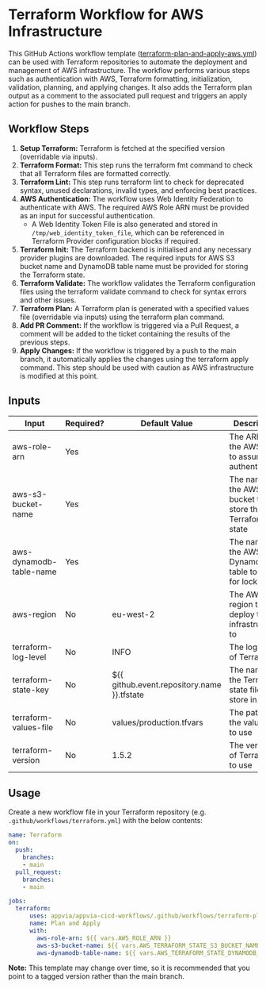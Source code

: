 # Terraform Workflow for AWS Infrastructure

This GitHub Actions workflow template ([terraform-plan-and-apply-aws.yml](../.github/workflows/terraform-plan-and-apply-aws.yml)) can be used with Terraform repositories to automate the deployment and management of AWS infrastructure. The workflow performs various steps such as authentication with AWS, Terraform formatting, initialization, validation, planning, and applying changes. It also adds the Terraform plan output as a comment to the associated pull request and triggers an apply action for pushes to the main branch.

## Workflow Steps

1. **Setup Terraform:** Terraform is fetched at the specified version (overridable via inputs).
2. **Terraform Format:** This step runs the terraform fmt command to check that all Terraform files are formatted correctly.
3. **Terraform Lint:** This step runs terraform lint to check for deprecated syntax, unused declarations, invalid types, and enforcing best practices.
4. **AWS Authentication:** The workflow uses Web Identity Federation to authenticate with AWS. The required AWS Role ARN must be provided as an input for successful authentication.
   * A Web Identity Token File is also generated and stored in `/tmp/web_identity_token_file`, which can be referenced in Terraform Provider configuration blocks if required.
5. **Terraform Init:** The Terraform backend is initialised and any necessary provider plugins are downloaded. The required inputs for AWS S3 bucket name and DynamoDB table name must be provided for storing the Terraform state.
6. **Terraform Validate:** The workflow validates the Terraform configuration files using the terraform validate command to check for syntax errors and other issues.
7. **Terraform Plan:** A Terraform plan is generated with a specified values file (overridable via inputs) using the terraform plan command.
8. **Add PR Comment:** If the workflow is triggered via a Pull Request, a comment will be added to the ticket containing the results of the previous steps.
9. **Apply Changes:** If the workflow is triggered by a push to the main branch, it automatically applies the changes using the terraform apply command. This step should be used with caution as AWS infrastructure is modified at this point.

## Inputs

| Input | Required? | Default Value | Description |
|-------|-------------|-----------|---------------|
| aws-role-arn | Yes | | The ARN of the AWS role to assume for authentication |
| aws-s3-bucket-name | Yes | | The name of the AWS S3 bucket to store the Terraform state |
| aws-dynamodb-table-name | Yes | | The name of the AWS DynamoDB table to use for locking |
| aws-region | No | eu-west-2 | The AWS region to deploy the infrastructure to |
| terraform-log-level | No | INFO | The log level of Terraform |
| terraform-state-key | No | ${{ github.event.repository.name }}.tfstate | The name of the Terraform state file to store in S3 |
| terraform-values-file | No | values/production.tfvars | The path to the values file to use |
| terraform-version | No | 1.5.2 | The version of Terraform to use |

## Usage

Create a new workflow file in your Terraform repository (e.g. `.github/workflows/terraform.yml`) with the below contents:
```yml
name: Terraform
on:
  push:
    branches:
    - main
  pull_request:
    branches:
    - main

jobs:
  terraform:
      uses: appvia/appvia-cicd-workflows/.github/workflows/terraform-plan-and-apply-aws.yml@main
      name: Plan and Apply
      with:
        aws-role-arn: ${{ vars.AWS_ROLE_ARN }}
        aws-s3-bucket-name: ${{ vars.AWS_TERRAFORM_STATE_S3_BUCKET_NAME }}
        aws-dynamodb-table-name: ${{ vars.AWS_TERRAFORM_STATE_DYNAMODB_TABLE_NAME }}
```

**Note:** This template may change over time, so it is recommended that you point to a tagged version rather than the main branch.

